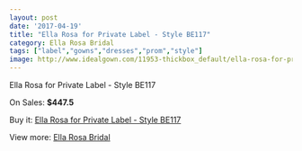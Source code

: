 ```yaml
---
layout: post
date: '2017-04-19'
title: "Ella Rosa for Private Label - Style BE117"
category: Ella Rosa Bridal
tags: ["label","gowns","dresses","prom","style"]
image: http://www.idealgown.com/11953-thickbox_default/ella-rosa-for-private-label-style-be117.jpg
---
```

Ella Rosa for Private Label - Style BE117

On Sales: **$447.5**
<a href="https://www.idealgown.com/en/ella-rosa-bridal/4849-ella-rosa-for-private-label-style-be117.html"><amp-img layout="responsive" width="600" height="600" src="//www.idealgown.com/11953-thickbox_default/ella-rosa-for-private-label-style-be117.jpg" alt="Ella Rosa for Private Label - Style BE117 0" /></a>
<a href="https://www.idealgown.com/en/ella-rosa-bridal/4849-ella-rosa-for-private-label-style-be117.html"><amp-img layout="responsive" width="600" height="600" src="//www.idealgown.com/11954-thickbox_default/ella-rosa-for-private-label-style-be117.jpg" alt="Ella Rosa for Private Label - Style BE117 1" /></a>

Buy it: [Ella Rosa for Private Label - Style BE117](https://www.idealgown.com/en/ella-rosa-bridal/4849-ella-rosa-for-private-label-style-be117.html "Ella Rosa for Private Label - Style BE117")

View more: [Ella Rosa Bridal](https://www.idealgown.com/en/60-ella-rosa-bridal "Ella Rosa Bridal")